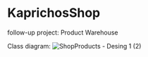 # KaprichosShop
follow-up project: Product Warehouse

Class diagram:
![ShopProducts - Desing 1 (2)](https://github.com/AlejoGomT/KaprichosShop/assets/112135126/e3fe8006-dc24-45a2-aec6-30a915e8e5bf)
